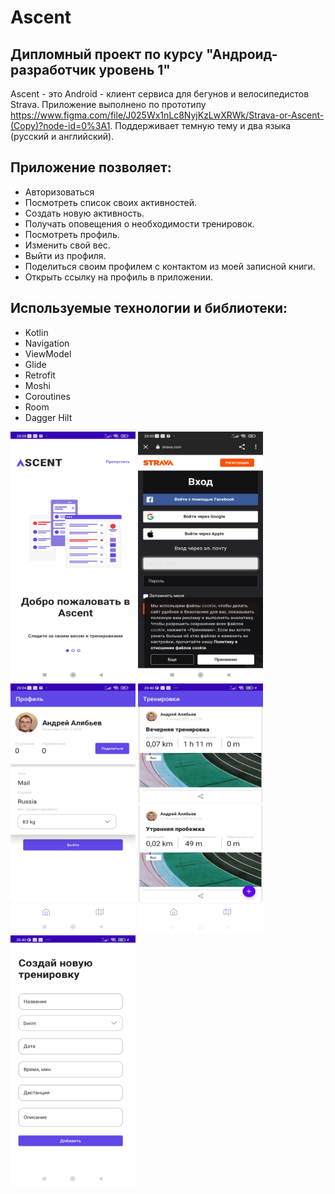 # Ascent
## Дипломный проект по курсу "Андроид-разработчик уровень 1"

Ascent - это Android - клиент сервиса для бегунов и велосипедистов Strava. Приложение выполнено по прототипу https://www.figma.com/file/J025Wx1nLc8NyjKzLwXRWk/Strava-or-Ascent-(Copy)?node-id=0%3A1. Поддерживает темную тему и два языка (русский и английский).

## Приложение позволяет:
- Авторизоваться
- Посмотреть список своих активностей.
- Создать новую активность.
- Получать оповещения о необходимости тренировок.
- Посмотреть профиль.
- Изменить свой вес.
- Выйти из профиля.
- Поделиться своим профилем с контактом из моей записной книги.
- Открыть ссылку на профиль в приложении.

## Используемые технологии и библиотеки:
- Kotlin
- Navigation
- ViewModel
- Glide
- Retrofit
- Moshi
- Coroutines
- Room
- Dagger Hilt

<img src="readme_files/onboarding.jpg" data-canonical-src="readme_files/onboarding.jpg" width="200" height="400" /> <img src="readme_files/login.jpg" data-canonical-src="readme_files/login.jpg" width="200" height="400" /> <img src="readme_files/profile.jpg" data-canonical-src="readme_files/profile.jpg" width="200" height="400" /> <img src="readme_files/activities.jpg" data-canonical-src="readme_files/activities.jpg" width="200" height="400" /> <img src="readme_files/add.jpg" data-canonical-src="readme_files/add.jpg" width="200" height="400" /> 
